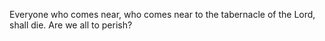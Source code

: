 Everyone who comes near, who comes near to the tabernacle of the Lord, shall die. Are we all to perish?
